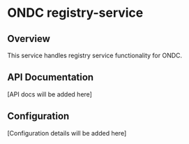 # ONDC registry-service

## Overview
This service handles registry service functionality for ONDC.

## API Documentation
[API docs will be added here]

## Configuration
[Configuration details will be added here]
